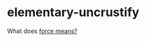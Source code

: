 elementary-uncrustify
=====================

What does [force means?](http://stackoverflow.com/questions/8718654/what-does-force-do-in-uncrustify)
